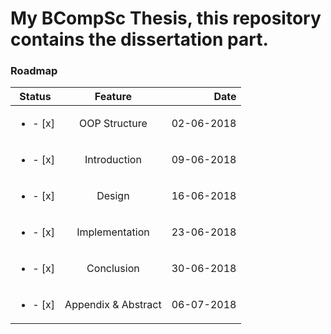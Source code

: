 # My BCompSc Thesis, this repository contains the dissertation part.

### Roadmap

| Status                    | Feature       | Date       |
|:-------------------------:|:-------------:| ----------:|
| <ul><li>- [x] </li></ul>  | OOP Structure | 02-06-2018 |
| <ul><li>- [x] </li></ul>  | Introduction  | 09-06-2018 |
| <ul><li>- [x] </li></ul>  | Design        | 16-06-2018 |
| <ul><li>- [x] </li></ul>  | Implementation| 23-06-2018 |
| <ul><li>- [x] </li></ul>  | Conclusion    | 30-06-2018 |
| <ul><li>- [x] </li></ul>  | Appendix & Abstract | 06-07-2018 |
